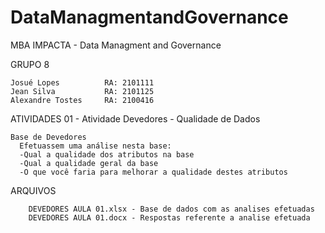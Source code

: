 # DataManagmentandGovernance
MBA IMPACTA - Data Managment and Governance

GRUPO 8
    
    Josué Lopes          RA: 2101111
    Jean Silva           RA: 2101125
    Alexandre Tostes     RA: 2100416


ATIVIDADES
  01 - Atividade Devedores - Qualidade de Dados

    Base de Devedores
      Efetuassem uma análise nesta base:
      -Qual a qualidade dos atributos na base
      -Qual a qualidade geral da base 
      -O que você faria para melhorar a qualidade destes atributos
  
 ARQUIVOS
        
        DEVEDORES AULA 01.xlsx - Base de dados com as analises efetuadas
        DEVEDORES AULA 01.docx - Respostas referente a analise efetuada
        


  
